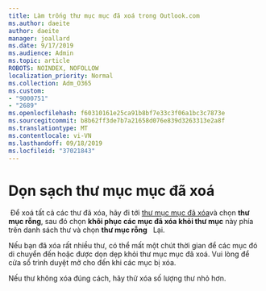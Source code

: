 ```yaml
---
title: Làm trống thư mục mục đã xoá trong Outlook.com
ms.author: daeite
author: daeite
manager: joallard
ms.date: 9/17/2019
ms.audience: Admin
ms.topic: article
ROBOTS: NOINDEX, NOFOLLOW
localization_priority: Normal
ms.collection: Adm_O365
ms.custom:
- "9000751"
- "2689"
ms.openlocfilehash: f60310161e25ca91b8bf7e33c3f06a1bc3c7873e
ms.sourcegitcommit: b8b62ff3de7b7a21658d076e839d3263313e2a8f
ms.translationtype: MT
ms.contentlocale: vi-VN
ms.lasthandoff: 09/18/2019
ms.locfileid: "37021843"
---
```

# <a name="empty-the-deleted-items-folder"></a>Dọn sạch thư mục mục đã xoá

 Để xoá tất cả các thư đã xóa, hãy đi tới [thư mục mục đã xóa](https://outlook.live.com/mail/deleteditems)và chọn **thư mục rỗng**, sau đó chọn **khôi phục các mục đã xóa khỏi thư mục** này phía trên danh sách thư và chọn **thư mục rỗng**   Lại.

Nếu bạn đã xóa rất nhiều thư, có thể mất một chút thời gian để các mục đó di chuyển đến hoặc được dọn dẹp khỏi thư mục mục đã xoá. Vui lòng để cửa sổ trình duyệt mở cho đến khi các mục bị xóa.

Nếu thư không xóa đúng cách, hãy thử xóa số lượng thư nhỏ hơn.